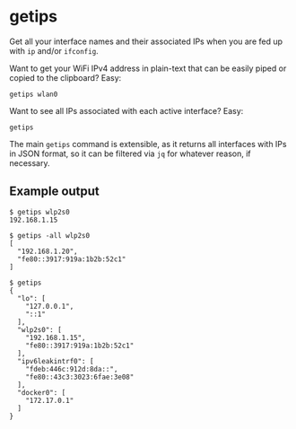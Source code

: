 # getips

Get all your interface names and their associated IPs when you are fed up with `ip` and/or `ifconfig`.

Want to get your WiFi IPv4 address in plain-text that can be easily piped or copied to the clipboard? Easy:

`getips wlan0`

Want to see all IPs associated with each active interface? Easy:

`getips`

The main `getips` command is extensible, as it returns all interfaces with IPs in JSON format, so it can be filtered via `jq` for whatever reason, if necessary.

## Example output

```
$ getips wlp2s0
192.168.1.15

$ getips -all wlp2s0
[
  "192.168.1.20",
  "fe80::3917:919a:1b2b:52c1"
]

$ getips
{
  "lo": [
    "127.0.0.1",
    "::1"
  ],
  "wlp2s0": [
    "192.168.1.15",
    "fe80::3917:919a:1b2b:52c1"
  ],
  "ipv6leakintrf0": [
    "fdeb:446c:912d:8da::",
    "fe80::43c3:3023:6fae:3e08"
  ],
  "docker0": [
    "172.17.0.1"
  ]
}  
```
